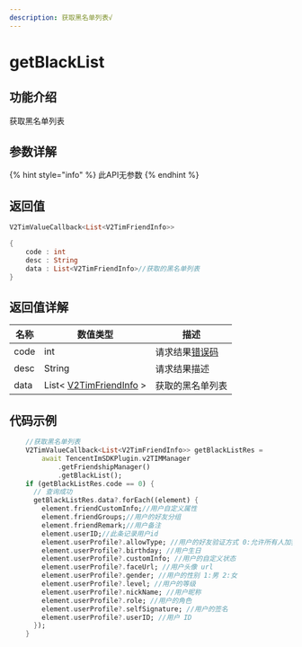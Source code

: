 ```yaml
---
description: 获取黑名单列表√
---
```


# getBlackList

## 功能介绍

获取黑名单列表

## 参数详解

{% hint style="info" %}
此API无参数
{% endhint %}

## 返回值

```dart
V2TimValueCallback<List<V2TimFriendInfo>>

{
    code : int
    desc : String
    data : List<V2TimFriendInfo>//获取的黑名单列表
}
```

## 返回值详解

| 名称   | 数值类型                                                                | 描述                                                             |
| ---- | ------------------------------------------------------------------- | -------------------------------------------------------------- |
| code | int                                                                 | 请求结果[错误码](https://cloud.tencent.com/document/product/269/1671) |
| desc | String                                                              | 请求结果描述                                                         |
| data | List< [V2TimFriendInfo](../guan-jian-lei/user/v2timfriendinfo.md) > | 获取的黑名单列表                                                       |

## 代码示例

```dart
    //获取黑名单列表
    V2TimValueCallback<List<V2TimFriendInfo>> getBlackListRes =
        await TencentImSDKPlugin.v2TIMManager
            .getFriendshipManager()
            .getBlackList();
    if (getBlackListRes.code == 0) {
      // 查询成功
      getBlackListRes.data?.forEach((element) {
        element.friendCustomInfo;//用户自定义属性
        element.friendGroups;//用户的好友分组
        element.friendRemark;//用户备注
        element.userID;//此条记录用户id
        element.userProfile?.allowType; //用户的好友验证方式 0:允许所有人加我好友 1:不允许所有人加我好友 2:加我好友需我确认
        element.userProfile?.birthday; //用户生日
        element.userProfile?.customInfo; //用户的自定义状态
        element.userProfile?.faceUrl; //用户头像 url
        element.userProfile?.gender; //用户的性别 1:男 2:女
        element.userProfile?.level; //用户的等级
        element.userProfile?.nickName; //用户昵称
        element.userProfile?.role; //用户的角色
        element.userProfile?.selfSignature; //用户的签名
        element.userProfile?.userID; //用户 ID
      });
    }
```
